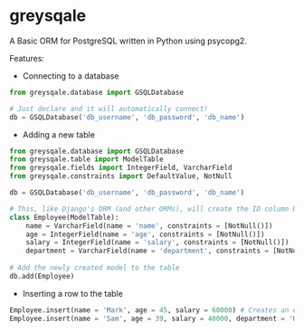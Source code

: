 # greysqale
A Basic ORM for PostgreSQL written in Python using psycopg2.

Features:
- Connecting to a database
```python
from greysqale.database import GSQLDatabase

# Just declare and it will automatically connect!
db = GSQLDatabase('db_username', 'db_password', 'db_name')

```
- Adding a new table
```python
from greysqale.database import GSQLDatabase
from greysqale.table import ModelTable
from greysqale.fields import IntegerField, VarcharField
from greysqale.constraints import DefaultValue, NotNull

db = GSQLDatabase('db_username', 'db_password', 'db_name')

# This, like Django's ORM (and other ORMs), will create the ID column by itself, so no need to specify explicitly!
class Employee(ModelTable):
    name = VarcharField(name = 'name', constraints = [NotNull()])
    age = IntegerField(name = 'age', constraints = [NotNull()])
    salary = IntegerField(name = 'salary', constraints = [NotNull()])
    department = VarcharField(name = 'department', constraints = [NotNull(), DefaultValue('IT')])
    
# Add the newly created model to the table
db.add(Employee)
```
- Inserting a row to the table
```python
Employee.insert(name = 'Mark', age = 45, salary = 60000) # Creates an employee with default department IT
Employee.insert(name = 'Sam', age = 39, salary = 40000, department = 'HR')
```
